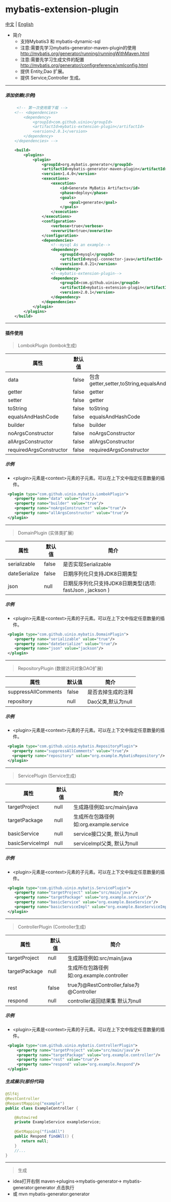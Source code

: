 # mybatis-extension-plugin
[中文](./ZH_CN.md) | [English](./README.md)
* 简介
  * 支持Mybatis3 和 mybatis-dynamic-sql
  * 注意:需要先学习mybatis-generator-maven-plugin的使用 http://mybatis.org/generator/running/runningWithMaven.html
  * 注意:需要先学习生成文件的配置 http://mybatis.org/generator/configreference/xmlconfig.html
  * 提供 Entity,Dao 扩展。
  * 提供 Service,Controller 生成。
------
##### 添加依赖(示例)
```xml
     <!-- 第一次使用需下载 -->
    <!-- <dependencies>
        <dependency>
            <groupId>com.github.uinio</groupId>
            <artifactId>mybatis-extension-plugin</artifactId>
            <version>2.0.1</version>
        </dependency>
    </dependencies> -->

    <build>
        <plugins>
            <plugin>
                <groupId>org.mybatis.generator</groupId>
                <artifactId>mybatis-generator-maven-plugin</artifactId>
                <version>1.4.0</version>
                <executions>
                    <execution>
                        <id>Generate MyBatis Artifacts</id>
                        <phase>deploy</phase>
                        <goals>
                            <goal>generate</goal>
                        </goals>
                    </execution>
                </executions>
                <configuration>
                    <verbose>true</verbose>
                    <overwrite>true</overwrite>
                </configuration>
                <dependencies>
                    <!--mysql As an example-->
                    <dependency>
                        <groupId>mysql</groupId>
                        <artifactId>mysql-connector-java</artifactId>
                        <version>8.0.21</version>
                    </dependency>
                    <!--mybatis-extension-plugin-->
                    <dependency>
                        <groupId>com.github.uinio</groupId>
                        <artifactId>mybatis-extension-plugin</artifactId>
                        <version>2.0.1</version>
                    </dependency>
                </dependencies>
            </plugin>
        </plugins>
    </build>
```
------
#### 插件使用

> LombokPlugin (lombok生成)
  
| 属性 | 默认值 | 简介 |
|---------|--------|---------|
| data | false | 包含getter,setter,toString,equalsAndHashCode,requiredArgsConstructor |
| getter | false | getter |
| setter | false | getter |
| toString | false | toString |
| equalsAndHashCode | false | equalsAndHashCode |
| builder | false | builder |
| noArgsConstructor | false | noArgsConstructor |
| allArgsConstructor | false | allArgsConstructor |
| requiredArgsConstructor | false | requiredArgsConstructor |

##### 示例
* \<plugin>元素是\<context>元素的子元素。可以在上下文中指定任意数量的插件。
```xml
 <plugin type="com.github.uinio.mybatis.LombokPlugin">
    <property name="data" value="true"/>
    <property name="builder" value="true"/>
    <property name="noArgsConstructor" value="true"/>
    <property name="allArgsConstructor" value="true"/>
 </plugin>
```
------

> DomainPlugin (实体类扩展)

| 属性 | 默认值 | 简介 |
|---------|--------|---------|
| serializable | false | 是否实现Serializable |
| dateSerialize | false | 日期序列化只支持JDK8日期类型 |
| json | null | 日期反序列化只支持JDK8日期类型(选项: fastJson , jackson ) |

##### 示例
* \<plugin>元素是\<context>元素的子元素。可以在上下文中指定任意数量的插件。
```xml
 <plugin type="com.github.uinio.mybatis.DomainPlugin">
    <property name="serializable" value="true"/>
    <property name="dateSerialize" value="true"/>
    <property name="json" value="jackson"/>
 </plugin>
```
------
> RepositoryPlugin (数据访问对象DAO扩展)

| 属性 | 默认值 | 简介 |
|---------|--------|---------|
| suppressAllComments | false | 是否去掉生成的注释 |
| repository | null | Dao父类,默认为null |
##### 示例
* \<plugin>元素是\<context>元素的子元素。可以在上下文中指定任意数量的插件。
```xml
 <plugin type="com.github.uinio.mybatis.RepositoryPlugin">
   <property name="suppressAllComments" value="true"/>
   <property name="repository" value="org.example.MybatisRepository"/>
 </plugin>
```
------
> ServicePlugin (Service生成)

| 属性 | 默认值 | 简介 |
|---------|--------|---------|
| targetProject |  null  | 生成路径例如:src/main/java |
| targetPackage |  null  | 生成所在包路径例如:org.example.service |
| basicService |  null  | service接口父类, 默认为null |
| basicServiceImpl |  null  | serviceImpl父类, 默认为null |
 ##### 示例
 * \<plugin>元素是\<context>元素的子元素。可以在上下文中指定任意数量的插件。
 ```xml
  <plugin type="com.github.uinio.mybatis.ServicePlugin">
     <property name="targetProject" value="src/main/java"/>
     <property name="targetPackage" value="org.example.service"/>
     <property name="basicService" value="org.example.BaseService"/>
     <property name="basicServiceImpl" value="org.example.BaseServiceImpl"/>
  </plugin>
 ```
------
> ControllerPlugin (Controller生成)

| 属性 | 默认值 | 简介 |
|---------|--------|---------|
| targetProject |  null   | 生成路径例如:src/main/java |
| targetPackage |  null  | 生成所在包路径例如:org.example.controller |
| rest |  false  | true为@RestController,false为@Controller |
| respond |  null  | controller返回结果集 默认为null |
##### 示例
* \<plugin>元素是\<context>元素的子元素。可以在上下文中指定任意数量的插件。
 ```xml
  <plugin type="com.github.uinio.mybatis.ControllerPlugin">
      <property name="targetProject" value="src/main/java"/>
      <property name="targetPackage" value="org.example.controller"/>
      <property name="rest" value="true"/>
      <property name="respond" value="org.example.Respond"/>
  </plugin>
 ```
##### 生成展示(部份代码)
```java
@Slf4j
@RestController
@RequestMapping("example")
public class ExampleController {

    @Autowired
    private ExampleService exampleService;
    
    @GetMapping("findAll")
    public Respond findAll() {
       return null;
    }
    //...
}
```
------      
> 生成
 * idea打开右侧 maven->plugins->mybatis-generator->  mybatis-generator:generator 点击执行  
 * 或  mvn mybatis-generator:generator  